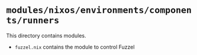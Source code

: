 # `modules/nixos/environments/components/runners`
This directory contains modules.
- `fuzzel.nix` contains the module to control Fuzzel
